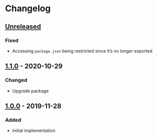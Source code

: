 # Changelog

## [Unreleased][]

### Fixed

-   Accessing `package.json` being restricted since it’s no longer exported

## [1.1.0][] - 2020-10-29

### Changed

-   Upgrade package

## [1.0.0][] - 2019-11-28

### Added

-   Initial implementation

[unreleased]: https://github.com/niksy/native-querystring/compare/v1.0.0...HEAD
[1.0.0]: https://github.com/niksy/native-querystring/tree/v1.0.0
[unreleased]: https://github.com/niksy/native-querystring/compare/v1.1.0...HEAD
[1.1.0]: https://github.com/niksy/native-querystring/tree/v1.1.0
